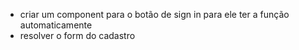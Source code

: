 - criar um component para o botão de sign in para ele ter a função automaticamente
- resolver o form do cadastro